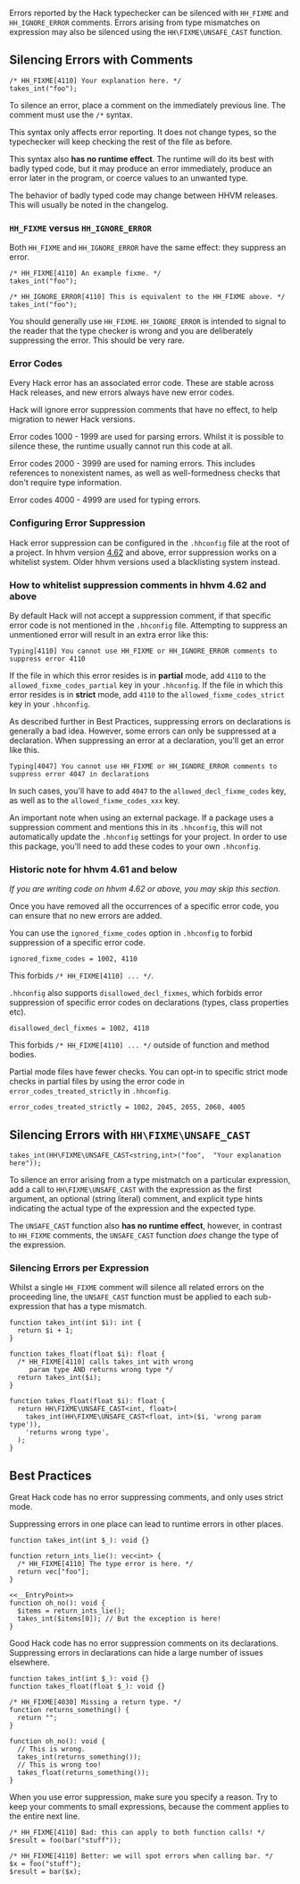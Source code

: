 Errors reported by the Hack typechecker can be silenced with
`HH_FIXME` and `HH_IGNORE_ERROR` comments. Errors arising from type mismatches 
on expression may also be silenced using the `HH\FIXME\UNSAFE_CAST` function.

## Silencing Errors with Comments

```
/* HH_FIXME[4110] Your explanation here. */
takes_int("foo");
```

To silence an error, place a comment on the immediately previous
line. The comment must use the `/*` syntax.

This syntax only affects error reporting. It does not change types,
so the typechecker will keep checking the rest of the file as before.

This syntax also **has no runtime effect**. The runtime will do its
best with badly typed code, but it may produce an error immediately,
produce an error later in the program, or coerce values to an unwanted
type.

The behavior of badly typed code may change between HHVM
releases. This will usually be noted in the changelog.

### `HH_FIXME` versus `HH_IGNORE_ERROR`

Both `HH_FIXME` and `HH_IGNORE_ERROR` have the same effect: they
suppress an error.

```
/* HH_FIXME[4110] An example fixme. */
takes_int("foo");

/* HH_IGNORE_ERROR[4110] This is equivalent to the HH_FIXME above. */
takes_int("foo");
```

You should generally use `HH_FIXME`. `HH_IGNORE_ERROR` is intended to
signal to the reader that the type checker is wrong and you are
deliberately suppressing the error. This should be very rare.

### Error Codes

Every Hack error has an associated error code. These are stable across
Hack releases, and new errors always have new error codes.

Hack will ignore error suppression comments that have no effect, to
help migration to newer Hack versions.

Error codes 1000 - 1999 are used for parsing errors. Whilst it is
possible to silence these, the runtime usually cannot run this code at
all.

Error codes 2000 - 3999 are used for naming errors. This includes
references to nonexistent names, as well as well-formedness checks
that don't require type information.

Error codes 4000 - 4999 are used for typing errors.

### Configuring Error Suppression

Hack error suppression can be configured in the `.hhconfig` file at the root of a project.
In hhvm version [4.62](https://hhvm.com/blog/2020/06/16/hhvm-4.62.html) and above, error suppression works on a whitelist system.
Older hhvm versions used a blacklisting system instead.

### How to whitelist suppression comments in hhvm 4.62 and above

By default Hack will not accept a suppression comment, if that specific error code is not mentioned in the `.hhconfig` file.
Attempting to suppress an unmentioned error will result in an extra error like this:

```
Typing[4110] You cannot use HH_FIXME or HH_IGNORE_ERROR comments to suppress error 4110
```

If the file in which this error resides is in **partial** mode, add `4110` to the `allowed_fixme_codes_partial` key in your `.hhconfig`.
If the file in which this error resides is in **strict** mode, add `4110` to the `allowed_fixme_codes_strict` key in your `.hhconfig`.

As described further in Best Practices, suppressing errors on declarations is generally a bad idea. However, some errors can only be suppressed at a declaration. When suppressing an error at a declaration, you'll get an error like this. 

```
Typing[4047] You cannot use HH_FIXME or HH_IGNORE_ERROR comments to suppress error 4047 in declarations
```

In such cases, you'll have to add `4047` to the `allowed_decl_fixme_codes` key, as well as to the `allowed_fixme_codes_xxx` key.

An important note when using an external package. If a package uses a suppression comment and mentions this in its `.hhconfig`, this will not automatically update the `.hhconfig` settings for your project. In order to use this package, you'll need to add these codes to your own `.hhconfig`.

### Historic note for hhvm 4.61 and below

*If you are writing code on hhvm 4.62 or above, you may skip this section.*

Once you have removed all the occurrences of a specific error code,
you can ensure that no new errors are added.

You can use the `ignored_fixme_codes` option in `.hhconfig` to forbid
suppression of a specific error code.

```
ignored_fixme_codes = 1002, 4110
```

This forbids `/* HH_FIXME[4110] ... */`.

`.hhconfig` also supports `disallowed_decl_fixmes`, which forbids
error suppression of specific error codes on declarations (types,
class properties etc).

```
disallowed_decl_fixmes = 1002, 4110
```

This forbids `/* HH_FIXME[4110] ... */` outside of function and method
bodies.

Partial mode files have fewer checks. You can opt-in to specific
strict mode checks in partial files by using the error code in
`error_codes_treated_strictly` in `.hhconfig`.

```
error_codes_treated_strictly = 1002, 2045, 2055, 2060, 4005
```

## Silencing Errors with `HH\FIXME\UNSAFE_CAST`

```
takes_int(HH\FIXME\UNSAFE_CAST<string,int>("foo",  "Your explanation here"));
```

To silence an error arising from a type mistmatch on a particular expression, 
add a call to `HH\FIXME\UNSAFE_CAST` with the expression as the first argument,
an optional (string literal) comment, and explicit type hints indicating the 
actual type of the expression and the expected type.

The `UNSAFE_CAST` function also **has no runtime effect**, however, in contrast 
to `HH_FIXME` comments, the `UNSAFE_CAST` function _does_ change the type of the 
expression.

### Silencing Errors per Expression

Whilst a single `HH_FIXME` comment will silence all related errors on the 
proceeding line, the `UNSAFE_CAST` function must be applied to each 
sub-expression that has a type mismatch.

```
function takes_int(int $i): int {
  return $i + 1;
}

function takes_float(float $i): float {
  /* HH_FIXME[4110] calls takes_int with wrong
     param type AND returns wrong type */
  return takes_int($i);
}
```

```
function takes_float(float $i): float {
  return HH\FIXME\UNSAFE_CAST<int, float>(
    takes_int(HH\FIXME\UNSAFE_CAST<float, int>($i, 'wrong param type')),
    'returns wrong type',
  );
}
```

## Best Practices

Great Hack code has no error suppressing comments, and only uses
strict mode.

Suppressing errors in one place can lead to runtime errors in other
places.

```
function takes_int(int $_): void {}

function return_ints_lie(): vec<int> {
  /* HH_FIXME[4110] The type error is here. */
  return vec["foo"];
}

<<__EntryPoint>>
function oh_no(): void {
  $items = return_ints_lie();
  takes_int($items[0]); // But the exception is here!
}
```

Good Hack code has no error suppression comments on its
declarations. Suppressing errors in declarations can hide a large
number of issues elsewhere.

```
function takes_int(int $_): void {}
function takes_float(float $_): void {}

/* HH_FIXME[4030] Missing a return type. */
function returns_something() {
  return "";
}

function oh_no(): void {
  // This is wrong.
  takes_int(returns_something());
  // This is wrong too!
  takes_float(returns_something());
}
```

When you use error suppression, make sure you specify a reason. Try to
keep your comments to small expressions, because the comment applies
to the entire next line.

```
/* HH_FIXME[4110] Bad: this can apply to both function calls! */
$result = foo(bar("stuff"));

/* HH_FIXME[4110] Better: we will spot errors when calling bar. */
$x = foo("stuff");
$result = bar($x);
```

